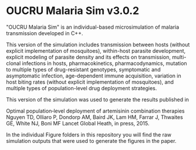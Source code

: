 # OUCRU Malaria Sim v3.0.2

"OUCRU Malaria Sim" is an individual-based microsimulation of malaria transmission developed in C++.

This version of the simulation includes transmission between hosts (without explicit implementation of mosquitoes), within-host parasite development, explicit modeling of parasite density and its effects on transmission, multi-clonal infections in hosts, pharmacokinetics, pharmacodynamics, mutation to multiple types of drug-resistant genotypes, symptomatic and asymptomatic infection, age-dependent immune acquisition, variation in host biting rates (without explicit implementation of mosquitoes), and multiple types of population-level drug deployment strategies. 

This version of the simulation was used to generate the results published in 

   Optimal population‐level deployment of artemisinin combination therapies
   Nguyen TD, Olliaro P, Dondorp AM, Baird JK, Lam HM, Farrar J, Thwaites GE, White NJ, Boni MF
   Lancet Global Heath, in press, 2015.
   
In the individual Figure folders in this repository you will find the raw simulation outputs that were used to generate the figures in the paper.
